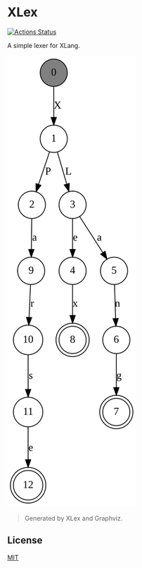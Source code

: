 # XLex

[![Actions Status](https://github.com/LonelyKuma/XLex/workflows/Node.js%20CI/badge.svg)](https://github.com/LonelyKuma/XLex/actions)

A simple lexer for XLang.

![XLang](XLang.svg)

> Generated by XLex and Graphviz.

## License

[MIT](https://github.com/LonelyKuma/XLex/blob/master/LICENSE)
